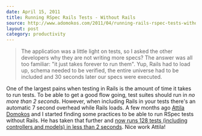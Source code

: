 ```yaml
---
date: April 15, 2011
title: Running RSpec Rails Tests - Without Rails
source: http://www.adomokos.com/2011/04/running-rails-rspec-tests-without-rails.html
layout: post
category: productivity
---
```


> The application was a little light on tests, so I asked the other developers why they are not writing more specs? The answer was all too familiar: "it just takes forever to run them". Yup, Rails had to load up, schema needed to be verified, the entire universe had to be included and 30 seconds later our specs were executed.

One of the largest pains when testing in Rails is the amount of time it takes to run tests. To be able to get a good flow going, test suites should run in _no more than 2 seconds_. However, when including Rails in your tests there's an automatic 7 second overhead while Rails loads. A few months ago [Attila Domokos](http://www.adomokos.com) and I started finding some practices to be able to run RSpec tests without Rails. He has taken that further and [now runs 128 tests (including controllers and models) in less than 2 seconds](http://www.adomokos.com/2011/04/running-rails-rspec-tests-without-rails.html). Nice work Attila!

